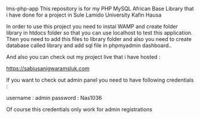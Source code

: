 lms-php-app
This repository is for my PHP MySQL African Base Library that i have done for a project in Sule Lamido University Kafin Hausa


In order to use this project you need to instal WAMP and create folder library in htdocs folder so that you can use localhost to test this application. Then you need to add this files to library folder and also you need to create database called library and add sql file in phpmyadmin dashboard..

And also you can check out my project live that i have hosted :

https://sabiusanigwaramsluk.com

If you want to check out admin panel you need to have following credentials :

username : admin
password : Nas1036

Of course this credentials only work for admin registrations


